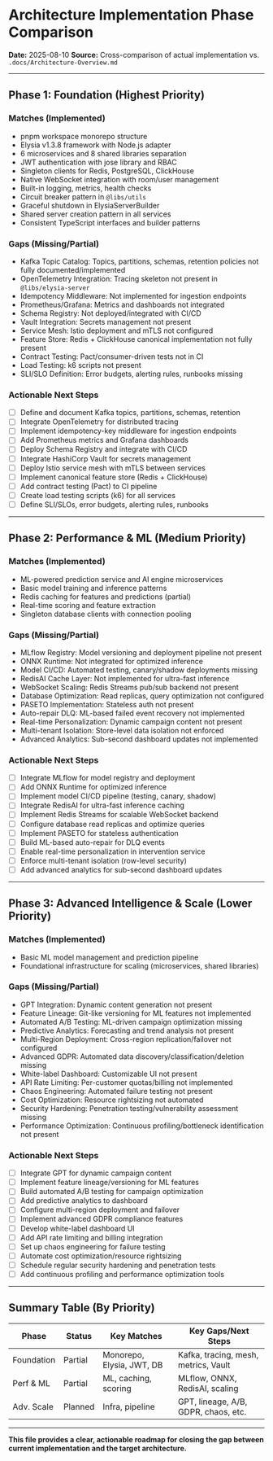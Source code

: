 # Architecture Implementation Phase Comparison

**Date:** 2025-08-10
**Source:** Cross-comparison of actual implementation vs. `.docs/Architecture-Overview.md`

---

## Phase 1: Foundation (Highest Priority)

### Matches (Implemented)

- pnpm workspace monorepo structure
- Elysia v1.3.8 framework with Node.js adapter
- 6 microservices and 8 shared libraries separation
- JWT authentication with jose library and RBAC
- Singleton clients for Redis, PostgreSQL, ClickHouse
- Native WebSocket integration with room/user management
- Built-in logging, metrics, health checks
- Circuit breaker pattern in `@libs/utils`
- Graceful shutdown in ElysiaServerBuilder
- Shared server creation pattern in all services
- Consistent TypeScript interfaces and builder patterns

### Gaps (Missing/Partial)

- Kafka Topic Catalog: Topics, partitions, schemas, retention policies not fully documented/implemented
- OpenTelemetry Integration: Tracing skeleton not present in `@libs/elysia-server`
- Idempotency Middleware: Not implemented for ingestion endpoints
- Prometheus/Grafana: Metrics and dashboards not integrated
- Schema Registry: Not deployed/integrated with CI/CD
- Vault Integration: Secrets management not present
- Service Mesh: Istio deployment and mTLS not configured
- Feature Store: Redis + ClickHouse canonical implementation not fully present
- Contract Testing: Pact/consumer-driven tests not in CI
- Load Testing: k6 scripts not present
- SLI/SLO Definition: Error budgets, alerting rules, runbooks missing

### Actionable Next Steps

- [ ] Define and document Kafka topics, partitions, schemas, retention
- [ ] Integrate OpenTelemetry for distributed tracing
- [ ] Implement idempotency-key middleware for ingestion endpoints
- [ ] Add Prometheus metrics and Grafana dashboards
- [ ] Deploy Schema Registry and integrate with CI/CD
- [ ] Integrate HashiCorp Vault for secrets management
- [ ] Deploy Istio service mesh with mTLS between services
- [ ] Implement canonical feature store (Redis + ClickHouse)
- [ ] Add contract testing (Pact) to CI pipeline
- [ ] Create load testing scripts (k6) for all services
- [ ] Define SLI/SLOs, error budgets, alerting rules, runbooks

---

## Phase 2: Performance & ML (Medium Priority)

### Matches (Implemented)

- ML-powered prediction service and AI engine microservices
- Basic model training and inference patterns
- Redis caching for features and predictions (partial)
- Real-time scoring and feature extraction
- Singleton database clients with connection pooling

### Gaps (Missing/Partial)

- MLflow Registry: Model versioning and deployment pipeline not present
- ONNX Runtime: Not integrated for optimized inference
- Model CI/CD: Automated testing, canary/shadow deployments missing
- RedisAI Cache Layer: Not implemented for ultra-fast inference
- WebSocket Scaling: Redis Streams pub/sub backend not present
- Database Optimization: Read replicas, query optimization not configured
- PASETO Implementation: Stateless auth not present
- Auto-repair DLQ: ML-based failed event recovery not implemented
- Real-time Personalization: Dynamic campaign content not present
- Multi-tenant Isolation: Store-level data isolation not enforced
- Advanced Analytics: Sub-second dashboard updates not implemented

### Actionable Next Steps

- [ ] Integrate MLflow for model registry and deployment
- [ ] Add ONNX Runtime for optimized inference
- [ ] Implement model CI/CD pipeline (testing, canary, shadow)
- [ ] Integrate RedisAI for ultra-fast inference caching
- [ ] Implement Redis Streams for scalable WebSocket backend
- [ ] Configure database read replicas and optimize queries
- [ ] Implement PASETO for stateless authentication
- [ ] Build ML-based auto-repair for DLQ events
- [ ] Enable real-time personalization in intervention service
- [ ] Enforce multi-tenant isolation (row-level security)
- [ ] Add advanced analytics for sub-second dashboard updates

---

## Phase 3: Advanced Intelligence & Scale (Lower Priority)

### Matches (Implemented)

- Basic ML model management and prediction pipeline
- Foundational infrastructure for scaling (microservices, shared libraries)

### Gaps (Missing/Partial)

- GPT Integration: Dynamic content generation not present
- Feature Lineage: Git-like versioning for ML features not implemented
- Automated A/B Testing: ML-driven campaign optimization missing
- Predictive Analytics: Forecasting and trend analysis not present
- Multi-Region Deployment: Cross-region replication/failover not configured
- Advanced GDPR: Automated data discovery/classification/deletion missing
- White-label Dashboard: Customizable UI not present
- API Rate Limiting: Per-customer quotas/billing not implemented
- Chaos Engineering: Automated failure testing not present
- Cost Optimization: Resource rightsizing not automated
- Security Hardening: Penetration testing/vulnerability assessment missing
- Performance Optimization: Continuous profiling/bottleneck identification not present

### Actionable Next Steps

- [ ] Integrate GPT for dynamic campaign content
- [ ] Implement feature lineage/versioning for ML features
- [ ] Build automated A/B testing for campaign optimization
- [ ] Add predictive analytics to dashboard
- [ ] Configure multi-region deployment and failover
- [ ] Implement advanced GDPR compliance features
- [ ] Develop white-label dashboard UI
- [ ] Add API rate limiting and billing integration
- [ ] Set up chaos engineering for failure testing
- [ ] Automate cost optimization/resource rightsizing
- [ ] Schedule regular security hardening and penetration tests
- [ ] Add continuous profiling and performance optimization tools

---

## Summary Table (By Priority)

| Phase      | Status  | Key Matches               | Key Gaps/Next Steps                  |
| ---------- | ------- | ------------------------- | ------------------------------------ |
| Foundation | Partial | Monorepo, Elysia, JWT, DB | Kafka, tracing, mesh, metrics, Vault |
| Perf & ML  | Partial | ML, caching, scoring      | MLflow, ONNX, RedisAI, scaling       |
| Adv. Scale | Planned | Infra, pipeline           | GPT, lineage, A/B, GDPR, chaos, etc. |

---

**This file provides a clear, actionable roadmap for closing the gap between current implementation and the target architecture.**
